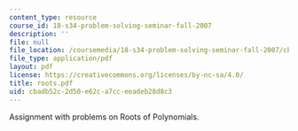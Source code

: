 ```yaml
---
content_type: resource
course_id: 18-s34-problem-solving-seminar-fall-2007
description: ''
file: null
file_location: /coursemedia/18-s34-problem-solving-seminar-fall-2007/cbadb52c2d50e62ca7cceeadeb28d8c3_roots.pdf
file_type: application/pdf
layout: pdf
license: https://creativecommons.org/licenses/by-nc-sa/4.0/
title: roots.pdf
uid: cbadb52c-2d50-e62c-a7cc-eeadeb28d8c3
---
```

Assignment with problems on Roots of Polynomials.